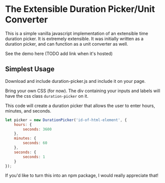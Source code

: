 # The Extensible Duration Picker/Unit Converter
This is a simple vanilla javascript implementation of an extensible time duration picker.
It is extremely extensible.
It was initially written as a duration picker, and can function as a unit converter as well.

See the demo here (TODO add link when it's hosted)

## Simplest Usage
Download and include duration-picker.js and include it on your page.

Bring your own CSS (for now). The div containing your inputs and labels will have the css class `duration-picker` on it.

This code will create a duration picker that allows the user to enter hours, minutes, and seconds.
```javascript
let picker = new DurationPicker('id-of-html-element', {
    hours: {
        seconds: 3600
    },
    minutes: {
        seconds: 60
    },
    seconds: {
        seconds: 1
    }
});
```

If you'd like to turn this into an npm package, I would really appreciate that!


